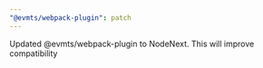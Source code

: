```yaml
---
"@evmts/webpack-plugin": patch
---
```


Updated @evmts/webpack-plugin to NodeNext. This will improve compatibility
